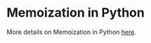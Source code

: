 # Memoization in Python

More details on Memoization in Python [here](https://dbader.org/blog/python-memoization).
